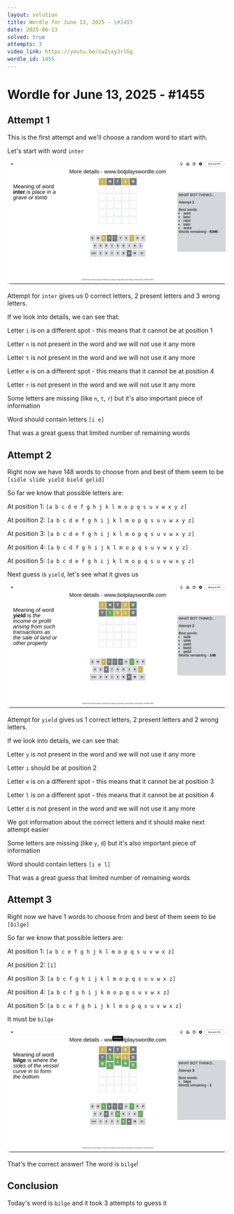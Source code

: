 ```yaml
---
layout: solution
title: Wordle for June 13, 2025 - \#1455
date: 2025-06-13
solved: true
attempts: 3
video_link: https://youtu.be/cw2sxyJrlGg
wordle_id: 1455
---
```


# Wordle for June 13, 2025 - \#1455

## Attempt 1

This is the first attempt and we'll choose a random word to start with.

Let's start with word `inter`

![Attempt 1](2025-06-13/attempt-1.png)

Attempt for `inter` gives us 0 correct letters, 2 present letters and 3 wrong letters.

If we look into details, we can see that:

Letter `i` is on a different spot - this means that it cannot be at position 1

Letter `n` is not present in the word and we will not use it any more

Letter `t` is not present in the word and we will not use it any more

Letter `e` is on a different spot - this means that it cannot be at position 4

Letter `r` is not present in the word and we will not use it any more

Some letters are missing (like `n`, `t`, `r`) but it's also important piece of information

Word should contain letters `[i e]`

That was a great guess that limited number of remaining words



## Attempt 2

Right now we have 148 words to choose from and best of them seem to be `[sidle slide yield bield gelid]`

So far we know that possible letters are:

At position 1: `[a b c d e f g h j k l m o p q s u v w x y z]`

At position 2: `[a b c d e f g h i j k l m o p q s u v w x y z]`

At position 3: `[a b c d e f g h i j k l m o p q s u v w x y z]`

At position 4: `[a b c d f g h i j k l m o p q s u v w x y z]`

At position 5: `[a b c d e f g h i j k l m o p q s u v w x y z]`

Next guess is `yield`, let's see what it gives us

![Attempt 2](2025-06-13/attempt-2.png)

Attempt for `yield` gives us 1 correct letters, 2 present letters and 2 wrong letters.

If we look into details, we can see that:

Letter `y` is not present in the word and we will not use it any more

Letter `i` should be at position 2

Letter `e` is on a different spot - this means that it cannot be at position 3

Letter `l` is on a different spot - this means that it cannot be at position 4

Letter `d` is not present in the word and we will not use it any more

We got information about the correct letters and it should make next attempt easier

Some letters are missing (like `y`, `d`) but it's also important piece of information

Word should contain letters `[i e l]`

That was a great guess that limited number of remaining words



## Attempt 3

Right now we have 1 words to choose from and best of them seem to be `[bilge]`

So far we know that possible letters are:

At position 1: `[a b c e f g h j k l m o p q s u v w x z]`

At position 2: `[i]`

At position 3: `[a b c f g h i j k l m o p q s u v w x z]`

At position 4: `[a b c f g h i j k m o p q s u v w x z]`

At position 5: `[a b c e f g h i j k l m o p q s u v w x z]`

It must be `bilge`

![Attempt 3](2025-06-13/attempt-3.png)

That's the correct answer! The word is `bilge`!

## Conclusion

Today's word is `bilge` and it took 3 attempts to guess it

